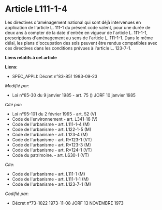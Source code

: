 # Article L111-1-4

Les directives d'aménagement national qui sont déjà intervenues en application de l'article L. 111-1 du présent code valent,
pour une durée de deux ans à compter de la date d'entrée en vigueur de l'article L. 111-1-1, prescriptions d'aménagement au
sens de l'article L. 111-1-1. Dans le même délai, les plans d'occupation des sols peuvent être rendus compatibles avec ces
directives dans les conditions prévues à l'article L. 123-7-1.

**Liens relatifs à cet article**

**Liens**:

  - SPEC_APPLI: Décret n°83-851 1983-09-23

_Modifié par_:

  - Loi n°85-30 du 9 janvier 1985 - art. 75 () JORF 10 janvier 1985

_Cité par_:

  - Loi n°95-101 du 2 février 1995 - art. 52 (V)
  - Code de l'environnement - art. L341-16 (V)
  - Code de l'urbanisme - art. L111-1-4 (M)
  - Code de l'urbanisme - art. L122-1-5 (M)
  - Code de l'urbanisme - art. L123-4 (M)
  - Code de l'urbanisme - art. R*123-1 (VT)
  - Code de l'urbanisme - art. R*123-3 (M)
  - Code de l'urbanisme - art. R*124-1 (VT)
  - Code du patrimoine. - art. L630-1 (VT)

_Cite_:

  - Code de l'urbanisme - art. L111-1 (M)
  - Code de l'urbanisme - art. L111-1-1 (M)
  - Code de l'urbanisme - art. L123-7-1 (M)

_Codifié par_:

  - Décret n°73-1022 1973-11-08 JORF 13 NOVEMBRE 1973
